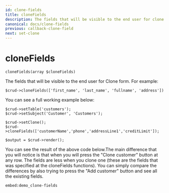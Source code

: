 ```yaml
---
id: clone-fields
title: cloneFields
description: The fields that will be visible to the end user for clone form.
canonical: docs/clone-fields
previous: callback-clone-field
next: set-clone
---
```


# cloneFields
<pre><code class="language-php">cloneFields(array $cloneFields)</code></pre>
The fields that will be visible to the end user for Clone form. For example:
<pre><code class="language-php">$crud-&gt;cloneFields(['first_name', 'last_name', 'fullname', 'address'])</code></pre>
You can see a full working example below:
<pre><code class="language-php">$crud-&gt;setTable('customers');
$crud-&gt;setSubject('Customer', 'Customers');

$crud-&gt;setClone();
$crud-&gt;cloneFields(['customerName','phone','addressLine1','creditLimit']);

$output = $crud-&gt;render();</code></pre>
You can see the result of the above code below.The main difference that you will notice is that when you will press the "Clone customer" button at any row. The fields are less when you clone one (these are the fields that was specified at the cloneFields functions). You can simply compare the differences by also trying to press the "Add customer" button and see all the existing fields.

`embed:demo_clone-fields`